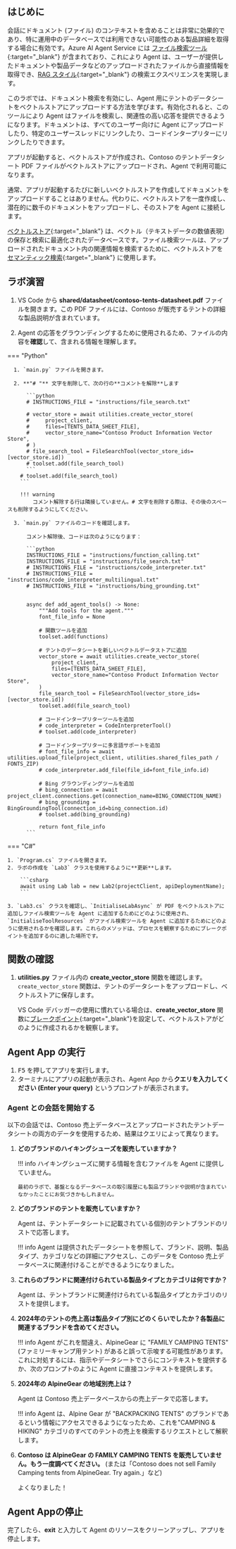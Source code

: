 ## はじめに

会話にドキュメント (ファイル) のコンテキストを含めることは非常に効果的であり、特に運用中のデータベースでは利用できない可能性のある製品詳細を取得する場合に有効です。Azure AI Agent Service には [ファイル検索ツール](https://learn.microsoft.com/en-us/azure/ai-services/agents/how-to/tools/file-search){:target="_blank"} が含まれており、これにより Agent は、ユーザーが提供したドキュメントや製品データなどのアップロードされたファイルから直接情報を取得でき、[RAG スタイル](https://learn.microsoft.com/azure/ai-studio/concepts/retrieval-augmented-generation){:target="_blank"} の検索エクスペリエンスを実現します。

このラボでは、ドキュメント検索を有効にし、Agent 用にテントのデータシートをベクトルストアにアップロードする方法を学びます。有効化されると、このツールにより Agent はファイルを検索し、関連性の高い応答を提供できるようになります。ドキュメントは、すべてのユーザー向けに Agent にアップロードしたり、特定のユーザースレッドにリンクしたり、コードインタープリターにリンクしたりできます。

アプリが起動すると、ベクトルストアが作成され、Contoso のテントデータシート PDF ファイルがベクトルストアにアップロードされ、Agent で利用可能になります。

通常、アプリが起動するたびに新しいベクトルストアを作成してドキュメントをアップロードすることはありません。代わりに、ベクトルストアを一度作成し、潜在的に数千のドキュメントをアップロードし、そのストアを Agent に接続します。

[ベクトルストア](https://en.wikipedia.org/wiki/Vector_database){:target="_blank"} は、ベクトル（テキストデータの数値表現）の保存と検索に最適化されたデータベースです。ファイル検索ツールは、アップロードされたドキュメント内の関連情報を検索するために、ベクトルストアを [セマンティック検索](https://en.wikipedia.org/wiki/Semantic_search){:target="_blank"} に使用します。

## ラボ演習

1.  VS Code から **shared/datasheet/contoso-tents-datasheet.pdf** ファイルを開きます。この PDF ファイルには、Contoso が販売するテントの詳細な製品説明が含まれています。

2.  Agent の応答をグラウンディングするために使用されるため、ファイルの内容を**確認**して、含まれる情報を理解します。

=== "Python"

      1. `main.py` ファイルを開きます。

      2. **"# "** 文字を削除して、次の行の**コメントを解除**します

          ```python
          # INSTRUCTIONS_FILE = "instructions/file_search.txt"

          # vector_store = await utilities.create_vector_store(
          #     project_client,
          #     files=[TENTS_DATA_SHEET_FILE],
          #     vector_store_name="Contoso Product Information Vector Store",
          # )
          # file_search_tool = FileSearchTool(vector_store_ids=[vector_store.id])
          # toolset.add(file_search_tool)
          ```
        # toolset.add(file_search_tool)
        ```

        !!! warning
            コメント解除する行は隣接していません。# 文字を削除する際は、その後のスペースも削除するようにしてください。

      3. `main.py` ファイルのコードを確認します。

          コメント解除後、コードは次のようになります：

          ```python
          INSTRUCTIONS_FILE = "instructions/function_calling.txt"
          INSTRUCTIONS_FILE = "instructions/file_search.txt"
          # INSTRUCTIONS_FILE = "instructions/code_interpreter.txt"
          # INSTRUCTIONS_FILE = "instructions/code_interpreter_multilingual.txt"
          # INSTRUCTIONS_FILE = "instructions/bing_grounding.txt"


          async def add_agent_tools() -> None:
              """Add tools for the agent."""
              font_file_info = None

              # 関数ツールを追加
              toolset.add(functions)

              # テントのデータシートを新しいベクトルデータストアに追加
              vector_store = await utilities.create_vector_store(
                  project_client,
                  files=[TENTS_DATA_SHEET_FILE],
                  vector_store_name="Contoso Product Information Vector Store",
              )
              file_search_tool = FileSearchTool(vector_store_ids=[vector_store.id])
              toolset.add(file_search_tool)

              # コードインタープリターツールを追加
              # code_interpreter = CodeInterpreterTool()
              # toolset.add(code_interpreter)

              # コードインタープリターに多言語サポートを追加
              # font_file_info = await utilities.upload_file(project_client, utilities.shared_files_path / FONTS_ZIP)
              # code_interpreter.add_file(file_id=font_file_info.id)

              # Bing グラウンディングツールを追加
              # bing_connection = await project_client.connections.get(connection_name=BING_CONNECTION_NAME)
              # bing_grounding = BingGroundingTool(connection_id=bing_connection.id)
              # toolset.add(bing_grounding)

              return font_file_info
          ```

=== "C#"

    1. `Program.cs` ファイルを開きます。
    2. ラボの作成を `Lab3` クラスを使用するように**更新**します。

        ```csharp
        await using Lab lab = new Lab2(projectClient, apiDeploymentName);
        ```

    3. `Lab3.cs` クラスを確認し、`InitialiseLabAsync` が PDF をベクトルストアに追加しファイル検索ツールを Agent に追加するためにどのように使用され、`InitialiseToolResources` がファイル検索ツールを Agent に追加するためにどのように使用されるかを確認します。これらのメソッドは、プロセスを観察するためにブレークポイントを追加するのに適した場所です。

## 関数の確認

1.  **utilities.py** ファイル内の **create_vector_store** 関数を確認します。`create_vector_store` 関数は、テントのデータシートをアップロードし、ベクトルストアに保存します。

    VS Code デバッガーの使用に慣れている場合は、**create_vector_store** 関数に[ブレークポイント](https://code.visualstudio.com/Docs/editor/debugging){:target="_blank"}を設定して、ベクトルストアがどのように作成されるかを観察します。

## Agent App の実行

1.  <kbd>F5</kbd> を押してアプリを実行します。
2.  ターミナルにアプリの起動が表示され、Agent App から**クエリを入力してください (Enter your query)** というプロンプトが表示されます。

### Agent との会話を開始する

以下の会話では、Contoso 売上データベースとアップロードされたテントデータシートの両方のデータを使用するため、結果はクエリによって異なります。

1.  **どのブランドのハイキングシューズを販売していますか？** 

    !!! info
        ハイキングシューズに関する情報を含むファイルを Agent に提供していません。

        最初のラボで、基盤となるデータベースの取引履歴にも製品ブランドや説明が含まれていなかったことにお気づきかもしれません。

2.  **どのブランドのテントを販売していますか？**

    Agent は、テントデータシートに記載されている個別のテントブランドのリストで応答します。

    !!! info
        Agent は提供されたデータシートを参照して、ブランド、説明、製品タイプ、カテゴリなどの詳細にアクセスし、このデータを Contoso 売上データベースに関連付けることができるようになりました。

3.  **これらのブランドに関連付けられている製品タイプとカテゴリは何ですか？**

    Agent は、テントブランドに関連付けられている製品タイプとカテゴリのリストを提供します。

4.  **2024年のテントの売上高は製品タイプ別にどのくらいでしたか？各製品に関連するブランドを含めてください。**

    !!! info
        Agent がこれを間違え、AlpineGear に "FAMILY CAMPING TENTS" (ファミリーキャンプ用テント) があると誤って示唆する可能性があります。これに対処するには、指示やデータシートでさらにコンテキストを提供するか、次のプロンプトのように Agent に直接コンテキストを提供します。

5.  **2024年の AlpineGear の地域別売上は？**

    Agent は Contoso 売上データベースからの売上データで応答します。

    !!! info
        Agent は、Alpine Gear が "BACKPACKING TENTS" のブランドであるという情報にアクセスできるようになったため、これを"CAMPING & HIKING" カテゴリのすべてのテントの売上を検索するリクエストとして解釈します。

6.  **Contoso は AlpineGear の FAMILY CAMPING TENTS を販売していません。もう一度調べてください。** (または「Contoso does not sell Family Camping tents from AlpineGear. Try again.」など)

    よくなりました！

## Agent Appの停止

完了したら、**exit** と入力して Agent のリソースをクリーンアップし、アプリを停止します。